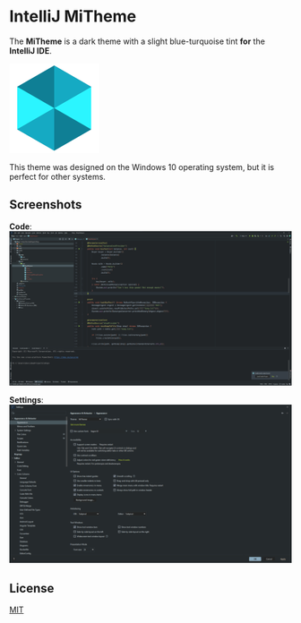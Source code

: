 # IntelliJ MiTheme

The **MiTheme** is a dark theme with a slight blue-turquoise tint **for** the **IntelliJ IDE**.

![logo](resources/META-INF/pluginIcon.svg)

This theme was designed on the Windows 10 operating system, but it is perfect for other systems.

## Screenshots

**Code**:
![screenshot: code](images/preview-code.png)

**Settings**:
![screenshot: settings](images/preview-settings.png)

## License

[MIT](LICENSE)
